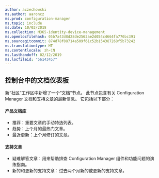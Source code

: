 ```yaml
---
author: aczechowski
ms.author: aaroncz
ms.prod: configuration-manager
ms.topic: include
ms.date: 10/03/2018
ms.collection: M365-identity-device-management
ms.openlocfilehash: 05b7a43d8d28de2562ae2d054c4664fa770bc391
ms.sourcegitcommit: 874d78f08714a509f61c52b154387268f5b73242
ms.translationtype: HT
ms.contentlocale: zh-CN
ms.lasthandoff: 02/12/2019
ms.locfileid: "56143457"
---
```

## <a name="bkmk_doc-dashboard"></a> 控制台中的文档仪表板
<!--1357546-->

新“社区”工作区中新增了一个“文档”节点。 此节点包含有关 Configuration Manager 文档和支持文章的最新信息。 它包括以下部分：  

#### <a name="product-documentation-library"></a>产品文档库
- 推荐：重要文章的手动特选列表。
- 趋势：上个月的最热门文章。
- 最近更新：上个月修订的文章。

#### <a name="support-articles"></a>支持文章
- 疑难解答文章：用来帮助排查 Configuration Manager 组件和功能问题的演练指南。
- 新的和更新的支持文章：过去两个月新的或更新的支持文章。


